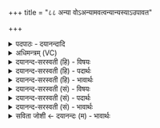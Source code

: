 +++
title = "८८ अन्या वोऽअन्यामवत्वन्यान्यस्याऽउपावत"

+++
<details><summary>पदपाठः - दयानन्दादि</summary>

अ॒न्या। वः॒। अ॒न्याम्। अ॒व॒तु॒। अ॒न्या। अ॒न्यस्याः॑। उप॑। अ॒व॒त॒। ताः। सर्वाः॑। सं॒वि॒दा॒ना इति॑ सम्ऽवि॒दा॒नाः। इ॒दम्। मे॒। प्र। अ॒व॒त॒। वचः॑। ८८।
</details>

<details><summary>अधिमन्त्रम् (VC)</summary>

- वैद्या देवताः
- भिषगृषिः
- विराडनुष्टुप्
- गान्धारः
</details>

<details><summary>दयानन्द-सरस्वती (हि) - विषयः</summary>

युक्ति से मिलाई हुई ओषधियाँ रोगों को नष्ट करती हैं, यह विषय अगले मन्त्र में कहा है ॥
</details>

<details><summary>दयानन्द-सरस्वती (हि) - पदार्थः</summary>

पदार्थान्वयभाषाः -  हे स्त्रियो ! (संविदानाः) आपस में संवाद करती हुई तुम लोग (मे) मेरे (इदम्) इस (वचः) वचन को (प्रावत) पालन करो, (ताः) उन (सर्वाः) सब ओषधियों की (अन्या) दूसरी (अन्यस्याः) दूसरी की रक्षा के समान (उपावत) समीप से रक्षा करो। जैसे (अन्या) एक (अन्याम्) दूसरी की रक्षा करती है, वैसे (वः) तुम लोगों को पढ़ाने हारी स्त्री (अवतु) तुम्हारी रक्षा करे ॥८८ ॥
</details>

<details><summary>दयानन्द-सरस्वती (हि) - भावार्थः</summary>

भावार्थभाषाः -  इस मन्त्र में वाचकलुप्तोपमालङ्कार है। जैसे श्रेष्ठ नियमवाली स्त्री एक-दूसरे की रक्षा करती हैं, वैसे ही अनुकूलता से मिलाई हुई ओषधी सब रोगों से रक्षा करती हैं। हे स्त्रियो ! तुम लोग ओषधिविद्या के लिये परस्पर संवाद करो ॥८८ ॥
</details>

<details><summary>दयानन्द-सरस्वती (सं) - विषयः</summary>

युक्त्या संमेलिता ओषधयो रोगनाशिका जायन्त इत्याह ॥
</details>

<details><summary>दयानन्द-सरस्वती (सं) - पदार्थः</summary>

पदार्थान्वयभाषाः -  हे स्त्रियः ! संविदाना यूयमिदं मे वचः प्रावत, तास्सर्वा ओषधीरन्या अन्यस्या इवोपावत। यथाऽन्याऽन्यां रक्षति, तथा वोऽध्यापिकाऽवतु ॥८८ ॥
</details>

<details><summary>दयानन्द-सरस्वती (सं) - भावार्थः</summary>

भावार्थभाषाः -  अत्र वाचकलुप्तोपमालङ्कारः। यथा सद्वृत्ताः स्त्रियोऽन्या अन्यस्या रक्षणं कुर्वन्ति, तथैवानुकूल्येन संमिलिता ओषधयः सर्वेभ्यो रोगेभ्यो रक्षन्ति। हे स्त्रियः ! यूयमोषधिविद्यायै परस्परं संवदध्वम् ॥८८ ॥
</details>

<details><summary>सविता जोशी ← दयानन्दः (म) - भावार्थः</summary>

भावार्थभाषाः -  या मंत्रात वाचकलुप्तोपमालंकार आहे. ज्याप्रमाणे चांगले नियम पाळणारी स्त्री इतरांचे रक्षण करते त्याप्रमाणे योग्य प्रमाणात मिसळलेले औषध सर्व रोगांपासून बचाव करते. हे स्त्रियांनो ! तुम्ही औषधाविद्या जाणण्यासाठी परस्पर संवाद साधून विचार विनिमय करा.
</details>